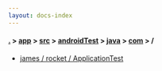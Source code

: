 ```yaml
---
layout: docs-index
---
```

#### [.](./../../../../../index) > [app](./../../../../index) > [src](./../../../index) > [androidTest](./../../index) > [java](./../index) > [com](./index) > **/**

- [james / rocket / ApplicationTest](james/rocket/ApplicationTest)
